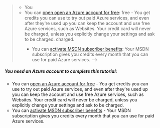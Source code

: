 <!-- deleted by customization
> [AZURE.NOTE] <a name="note"></a>You need an Azure account to complete this tutorial:
  ><!-- keep by customization: begin --> <ul> <!-- keep by customization: end -->
  > + You<!-- keep by customization: begin --> <li>You <!-- keep by customization: end --> can [open<!-- keep by customization: begin --> <a href="/pricing/1rmb-trial/?WT.mc_id=A261C142F">open <!-- keep by customization: end --> an Azure account for free](/pricing/1rmb-trial/?WT.mc_id=A261C142F):<!-- keep by customization: begin --> free</a> - <!-- keep by customization: end --> You get credits you can use to try out paid Azure services, and even after they're used up you can keep the account and use free Azure services, such as Websites. Your credit card will never be charged, unless you explicitly change your settings and ask to be charged.<!-- keep by customization: begin --> charged.</li> <!-- keep by customization: end -->
  ><!-- keep by customization: begin --> <ul> <!-- keep by customization: end -->
  > + You can [activate MSDN subscriber benefits](/pricing/member-offers/msdn-benefits-details/?WT.mc_id=A261C142F): Your MSDN subscription gives you credits every month that you can use for paid Azure services.
-->
<!-- keep by customization: begin -->
<div class="wa-note">
  <span class="wa-icon-bulb"></span>
  <h5><a name="note"></a>You need an Azure account to complete this tutorial:</h5>
  <!-- keep by customization: begin --> <ul> <!-- keep by customization: end -->
  <!-- keep by customization: begin --> <li>You <!-- keep by customization: end --> can <!-- keep by customization: begin --> <a href="/pricing/1rmb-trial/?WT.mc_id=A261C142F">open <!-- keep by customization: end --> an Azure account for <!-- keep by customization: begin --> free</a> - <!-- keep by customization: end --> You get credits you can use to try out paid Azure services, and even after they're used up you can keep the account and use free Azure services, such as Websites. Your credit card will never be charged, unless you explicitly change your settings and ask to be <!-- keep by customization: begin --> charged.</li> <!-- keep by customization: end -->
    <li>You can <a href="/pricing/member-offers/msdn-benefits-details/?WT.mc_id=A261C142F">activate MSDN subscriber benefits</a> - Your MSDN subscription gives you credits every month that you can use for paid Azure services.</li>
  <!-- keep by customization: begin --> <ul> <!-- keep by customization: end -->
</div>
<!-- keep by customization: end -->
